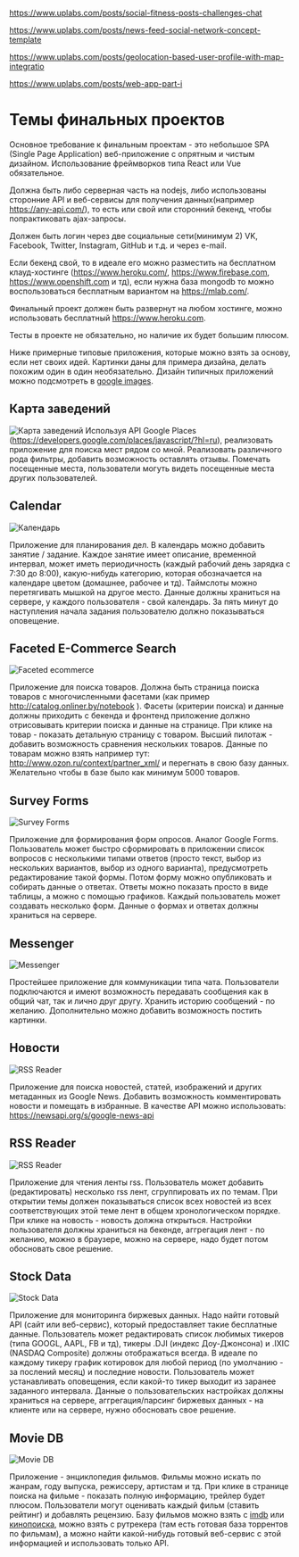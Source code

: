 https://www.uplabs.com/posts/social-fitness-posts-challenges-chat

https://www.uplabs.com/posts/news-feed-social-network-concept-template


https://www.uplabs.com/posts/geolocation-based-user-profile-with-map-integratio

https://www.uplabs.com/posts/web-app-part-i

# Темы финальных проектов
Основное требование к финальным проектам - это небольшое SPA (Single Page Application) веб-приложение с опрятным и чистым дизайном. Использование фреймворков типа React или Vue обязательное. 

Должна быть либо серверная часть на nodejs, либо использованы сторонние API и веб-сервисы для получения данных(например https://any-api.com/), то есть или свой или сторонний бекенд, чтобы попрактиковать ajax-запросы.

Должен быть логин через две социальные сети(минимум 2) VK, Facebook, Twitter, Instagram, GitHub и т.д. и через e-mail.

Если бекенд свой, то в идеале его можно разместить на бесплатном клауд-хостинге (https://www.heroku.com/, https://www.firebase.com,  https://www.openshift.com и тд), если нужна база mongodb то можно воспользоваться бесплатным вариантом на https://mlab.com/. 

Финальный проект должен быть развернут на любом хостинге, можно использовать бесплатный https://www.heroku.com. 

Тесты в проекте не обязательно, но наличие их будет большим плюсом.

Ниже примерные типовые приложения, которые можно взять за основу, если нет своих идей. Картинки даны для примера дизайна, делать похожим один в один необязательно. Дизайн типичных приложений можно подсмотреть в [google images](https://www.google.by/search?q=calendar+app+screenshot&tbm=isch).


## Карта заведений
![Карта заведений](https://assets.materialup.com/uploads/3e7bc1f9-a163-4416-81d2-4a0da8343181/preview.jpg)
Используя API Google Places (https://developers.google.com/places/javascript/?hl=ru), реализовать приложение для поиска мест рядом со мной. Реализовать различного рода фильтры, добавить возможность оставлять отзывы. Помечать посещенные места, пользователи могуть видеть посещенные места других пользователей. 

## Calendar
![Календарь](https://assets.materialup.com/uploads/7b9d92b9-397c-4dd6-b663-23dbcbdc3041/preview.jpg)

Приложение для планирования дел. В календарь можно добавить занятие / задание. Каждое занятие имеет описание, временной интервал, может иметь периодичность (каждый рабочий день зарядка с 7:30 до 8:00), какую-нибудь категорию, которая обозначается на календаре цветом (домашнее, рабочее и тд). Таймслоты можно перетягивать мышкой на другое место. Данные должны храниться на сервере, у каждого пользователя - свой календарь. За пять минут до наступления начала задания пользователю должно показываться оповещение.


## Faceted E-Commerce Search
![Faceted ecommerce](https://react.rocks/images/converted/Faceted_ecommerce_search.jpg)

Приложение для поиска товаров. Должна быть страница поиска товаров с многочисленными фасетами (как пример http://catalog.onliner.by/notebook ). Фасеты (критерии поиска) и данные должны приходить с бекенда и фронтенд приложение должно отрисовывать критерии поиска и данные на странице. При клике на товар - показать детальную страницу с товаром. Высший пилотаж - добавить возможность сравнения нескольких товаров. Данные по товарам можно взять например тут: http://www.ozon.ru/context/partner_xml/ и перегнать в свою базу данных. Желательно чтобы в базе было как минимум 5000 товаров.


## Survey Forms
![Survey Forms](https://lh3.googleusercontent.com/SlbRXJ-1x74O6xpCjeYCibIps2GkK96i7KQ7kdm0yI82_If6DEG7idy_5oGN57byLmdY7YxRDYHUyCXsL-9lJZ8tEdeWhVaJmoHAecJ-Nwz8z6Ft0Ap9TsGIPg)

Приложение для формирования форм опросов. Аналог Google Forms. Пользователь может быстро сформировать в приложении список вопросов с несколькими типами ответов (просто текст, выбор из нескольких вариантов, выбор из одного варианта), предусмотреть редактирование такой формы. Потом форму можно опубликовать и собирать данные о ответах. Ответы можно показать просто в виде таблицы, а можно с помощью графиков. Каждый пользователь может создавать несколько форм. Данные о формах и ответах должны храниться на сервере.


## Messenger
![Messenger](https://assets.materialup.com/uploads/fc4df128-36c3-4063-88bd-90600a9a9562/preview.png)

Простейшее приложение для коммуникации типа чата. Пользователи подключаются и имеют возможность передавать сообщения как в общий чат, так и лично друг другу. Хранить историю сообщений - по желанию. Дополнительно можно добавить возможность постить картинки.

## Новости
![RSS Reader](https://assets.materialup.com/uploads/0e2cee73-ef9a-4a45-bad7-e38552c45048/preview.png)

Приложение для поиска новостей, статей, изображений и других метаданных из Google News. Добавить возможность комментировать новости и помещать в избранные. В качестве API можно использовать:
https://newsapi.org/s/google-news-api

## RSS Reader
![RSS Reader](https://assets.materialup.com/uploads/8bd9abba-54ec-484a-8e17-61d5079af6ec/attachment.png) 

Приложение для чтения ленты rss. Пользователь может добавить (редактировать) несколько rss лент, сгруппировать их по темам. При открытии темы должен показываться список всех новостей из всех соответствующих этой теме лент в общем хронологическом порядке. При клике на новость - новость должна открыться. Настройки пользователя должны храниться на бекенде, аггрегация лент - по желанию, можно в браузере, можно на сервере, надо будет потом обосновать свое решение.


## Stock Data
![Stock Data](https://assets.materialup.com/uploads/ff57e690-6bf2-4579-9937-91a13591beea/preview.png)

Приложение для мониторинга биржевых данных. Надо найти готовый API (сайт или веб-сервис), который предоставляет такие бесплатные данные. Пользователь может редактировать список любимых тикеров (типа GOOGL, AAPL, FB и тд), тикеры .DJI (индекс Доу-Джонсона) и .IXIC (NASDAQ Composite) должны отображаться всегда. В идеале по каждому тикеру график котировок для любой период (по умолчанию - за послений месяц) и последние новости.  Пользователь может устанавливать оповещения, если какой-то тикер выходит из заранее заданного интервала. 
Данные о пользовательских настройках должны храниться на сервере, аггрегация/парсинг биржевых данных - на клиенте или на сервере, нужно обосновать свое решение.


## Movie DB
![Movie DB](http://betanews.com/wp-content/uploads/2013/08/movie-planet.png)

Приложение - энциклопедия фильмов. Фильмы можно искать по жанрам, году выпуска, режиссеру, артистам и тд. При клике в странице поиска на фильме - показать полную информацию, трейлер будет плюсом. Пользователи могут оценивать каждый фильм (ставить рейтинг) и добавлять рецензию. Базу фильмов можно взять с [imdb](http://www.imdb.com/interfaces) или [кинопоиска](http://kinopoisk.cf/), можно взять c рутрекера (там есть готовая база торрентов по фильмам), а можно найти какой-нибудь готовый веб-сервис с этой информацией и использовать только API.
